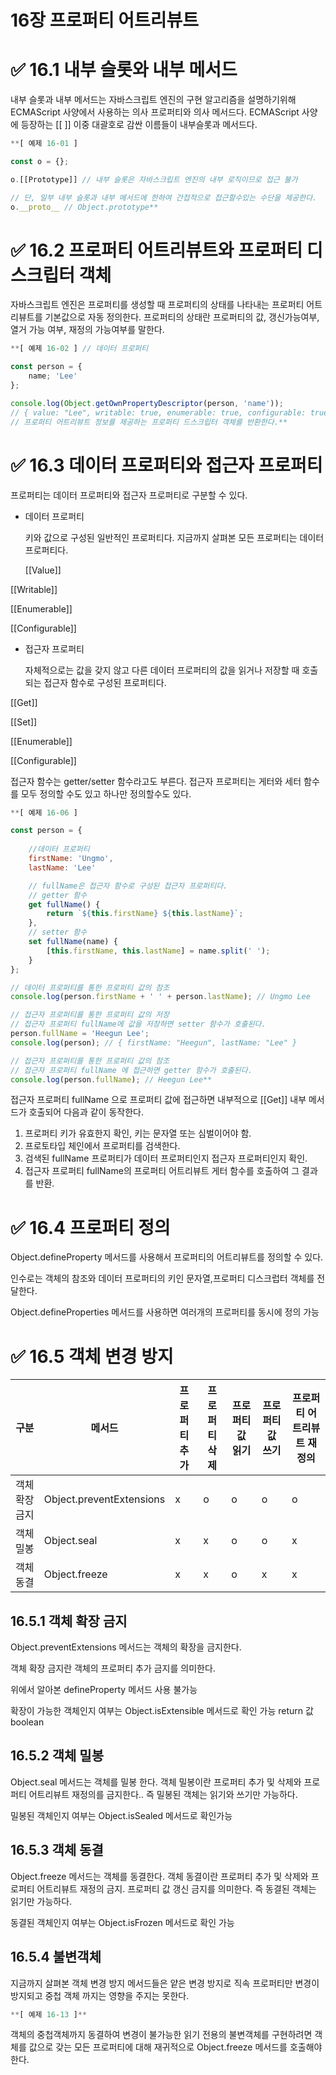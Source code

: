 # 16장 프로퍼티 어트리뷰트

# ✅ 16.1 내부 슬롯와 내부 메서드

내부 슬롯과 내부 메서드는 자바스크립트 엔진의 구현 알고리즘을 설명하기위해 ECMAScript 사양에서 사용하는 의사 프로퍼티와 의사 메서드다. ECMAScript 사양에 등장하는 [[ ]] 이중 대괄호로 감싼 이름들이 내부슬롯과 메서드다.

```jsx
**[ 예제 16-01 ]

const o = {};

o.[[Prototype]] // 내부 슬롯은 자바스크립트 엔진의 내부 로직이므로 접근 불가

// 단, 일부 내부 슬롯과 내부 메서드에 한하여 간접적으로 접근할수있는 수단을 제공한다.
o.__proto__ // Object.prototype**
```

# ✅ 16.2 프로퍼티 어트리뷰트와 프로퍼티 디스크립터 객체

자바스크립트 엔진은 프로퍼티를 생성할 때 프로퍼티의 상태를 나타내는 프로퍼티 어트리뷰트를 기본값으로 자동 정의한다. 프로퍼티의 상태란 프로퍼티의 값, 갱신가능여부, 열거 가능 여부, 재정의 가능여부를 말한다.

```jsx
**[ 예제 16-02 ] // 데이터 프로퍼티

const person = {
	name; 'Lee'
};

console.log(Object.getOwnPropertyDescriptor(person, 'name'));
// { value: "Lee", writable: true, enumerable: true, configurable: true }
// 프로퍼티 어트리뷰트 정보를 제공하는 프로퍼티 드스크립터 객체를 반환한다.**
```

# ✅ 16.3 데이터 프로퍼티와 접근자 프로퍼티

프로퍼티는 데이터 프로퍼티와 접근자 프로퍼티로 구분할 수 있다.

- 데이터 프로퍼티

    키와 값으로 구성된 일반적인 프로퍼티다. 지금까지 살펴본 모든 프로퍼티는 데이터 프로퍼티다.

     [[Value]]

[[Writable]]

[[Enumerable]]

[[Configurable]]

- 접근자 프로퍼티

     자체적으로는 값을 갖지 않고 다른 데이터 프로퍼티의 값을 읽거나 저장할 때 호출되는 접근자 함수로 구성된     프로퍼티다.

[[Get]]

[[Set]]

[[Enumerable]]

[[Configurable]]

접근자 함수는 getter/setter 함수라고도 부른다. 접근자 프로퍼티는 게터와 세터 함수를 모두 정의할 수도 있고 하나만 정의할수도 있다.

```jsx
**[ 예제 16-06 ]

const person = {
	
	//데이터 프로퍼티
	firstName: 'Ungmo',
	lastName: 'Lee'

	// fullName은 접근자 함수로 구성된 접근자 프로퍼티다.
	// getter 함수
	get fullName() {
		return `${this.firstName} ${this.lastName}`;
	},
	// setter 함수
	set fullName(name) {
		[this.firstName, this.lastName] = name.split(' ');
	}
};

// 데이터 프로퍼티를 통한 프로퍼티 값의 참조
console.log(person.firstName + ' ' + person.lastName); // Ungmo Lee

// 접근자 프로퍼티를 통한 프로퍼티 값의 저장
// 접근자 프로퍼티 fullName에 값을 저장하면 setter 함수가 호출된다.
person.fullName = 'Heegun Lee';
console.log(person); // { firstName: "Heegun", lastName: "Lee" }

// 접근자 프로퍼티를 통한 프로퍼티 값의 참조
// 접근자 프로퍼티 fullName 에 접근하면 getter 함수가 호출된다.
console.log(person.fullName); // Heegun Lee**

```

  접근자 프로퍼티 fullName 으로 프로퍼티 값에 접근하면 내부적으로 [[Get]] 내부 메서드가 호출되어 다음과 같이 동작한다.

1. 프로퍼티 키가 유효한지 확인, 키는 문자열 또는 심벌이어야 함.
2. 프로토타입 체인에서 프로퍼티를 검색한다.
3. 검색된 fullName 프로퍼티가 데이터 프로퍼티인지 접근자 프로퍼티인지 확인.
4. 접근자 프로퍼티 fullName의 프로퍼티 어트리뷰트 게터 함수를 호출하여 그 결과를 반환.

# ✅ 16.4 프로퍼티 정의

Object.defineProperty 메서드를 사용해서 프로퍼티의 어트리뷰트를 정의할 수 있다.

인수로는 객체의 참조와 데이터 프로퍼티의 키인 문자열,프로퍼티 디스크럽터 객체를 전달한다.

Object.defineProperties 메서드를 사용하면 여러개의 프로퍼티를 동시에 정의 가능

# ✅ 16.5 객체 변경 방지

| 구분 | 메서드 | 프로퍼티 추가 | 프로퍼티 삭제 | 프로퍼티 값 읽기 | 프로퍼티 값 쓰기 | 프로퍼티 어트리뷰트 재정의 |
| --- | --- | --- | --- | --- | --- | --- |
| 객체 확장 금지 | Object.preventExtensions | x | o | o | o | o |
| 객체 밀봉 | Object.seal | x | x | o | o | x |
| 객체 동결 | Object.freeze | x | x | o | x | x |

## 16.5.1 객체 확장 금지

Object.preventExtensions 메서드는 객체의 확장을 금지한다.

객체 확장 금지란 객체의 프로퍼티 추가 금지를 의미한다.

위에서 알아본 defineProperty 메서드 사용 불가능

확장이 가능한 객체인지 여부는 Object.isExtensible 메서드로 확인 가능 return 값 boolean

## 16.5.2 객체 밀봉

Object.seal 메서드는 객체를 밀봉 한다. 객체 밀봉이란  프로퍼티 추가 및 삭제와 프로퍼티 어트리뷰트 재정의를 금지한다.. 즉 밀봉된 객체는 읽기와 쓰기만 가능하다.

밀봉된 객체인지 여부는 Object.isSealed 메서드로 확인가능

## **16.5.3 객체 동결**

Object.freeze 메서드는 객체를 동결한다. 객체 동결이란 프로퍼티 추가 및 삭제와 프로퍼티 어트리뷰트 재정의 금지. 프로퍼티 값 갱신 금지를 의미한다. 즉 동결된 객체는 읽기만 가능하다.

동결된 객체인지 여부는 Object.isFrozen 메서드로 확인 가능

## **16.5.4 불변객체**

지금까지 살펴본 객체 변경 방지 메서드들은 얕은 변경 방지로 직속 프로퍼티만 변경이 방지되고 중첩 객체 까지는 영향을 주지는 못한다.

```jsx
**[ 예제 16-13 ]**
```

객체의 중첩객체까지 동결하여 변경이 불가능한 읽기 전용의 불변객체를 구현하려면 객체를 값으로 갖는 모든 프로퍼티에 대해 재귀적으로 Object.freeze 메서드를 호출해야 한다.